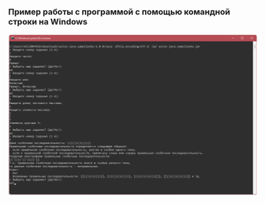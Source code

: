 ### Пример работы с программой с помощью командной строки на Windows

<p align="center">
  <img src="images/screenshot_cmd.png">
</p>
